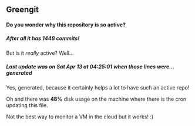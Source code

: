 ## Greengit

#### Do you wonder why this repository is so active?

##### After all it has 1448 commits!

But is it *really* active? Well...

##### Last update was on Sat Apr 13 at 04:25:01 when those lines were... generated

Yes, generated, because it certainly helps a lot to have such an active repo!

Oh and there was **48%** disk usage on the machine
where there is the cron updating this file.

Not the best way to monitor a VM in the cloud but it works! :)
